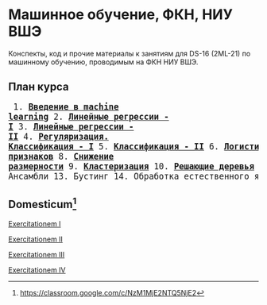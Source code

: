 # Машинное обучение, ФКН, НИУ ВШЭ

Конспекты, код и прочие материалы к занятиям для DS-16 (2ML-21) по машинному обучению, проводимым на ФКН НИУ ВШЭ.

## План курса
<big><pre>
    1. [**Введение в machine learning**](./week_1)
    2. [**Линейные регрессии - I**](./week_2)
    3. [**Линейные регрессии - II**](./week_3)
    4. [**Регуляризация. Классификация - I**](./week_4)
    5. [**Классификация - II**](./week_5)
    6. [**Логистическая регрессия, SVM**](./week_6)
    7. [**Нелинейная, многоклассовая классификация. Отбор признаков**](./week_7)
    8. [**Снижение размерности**](./week_8)
    9. [**Кластеризация**](./week_9)
    10. [**Решающие деревья**](./week_10)
    11. [**Рекомендательные системы**](./week_11)
    12. Ансамбли
    13. Бустинг 
    14. Обработка естественного языка
</pre></big>

## Domesticum[^1]

[Exercitationem I](./home_assignments/ha1)

[Exercitationem II](./home_assignments/ha2)

[Exercitationem III](./home_assignments/ha3)

[Exercitationem IV](./home_assignments/ha4)


[^1]: https://classroom.google.com/c/NzM1MjE2NTQ5NjE2
